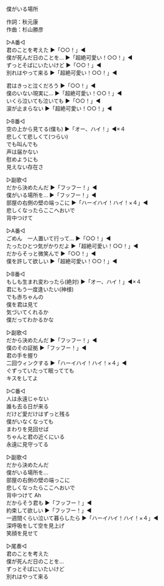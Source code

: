 僕がいる場所  
  
作詞：秋元康  
作曲：杉山勝彦  
  
▷A番◁  
君のことを考えた ▶「○○！」◀   
僕が死んだ日のことを… ▶「超絶可愛い！○○！」◀   
ずっとそばにいたいけど ▶「○○！」◀   
別れはやって来る ▶「超絶可愛い！○○！」◀   
  
君はきっと泣くだろう ▶「○○！」◀   
僕のいない現実に… ▶「超絶可愛い！○○！」◀   
いくら泣いても泣いても ▶「○○！」◀   
涙が止まらない ▶「超絶可愛い！○○！」◀   
  
▷B番◁  
空の上から見てる(僕も) ▶「オー、ハイ！」◀×４   
悲しくて悲しくて(つらい)  
でも叫んでも  
声は届かない  
慰めようにも  
見えない存在さ  
  
▷副歌◁  
だから決めたんだ ▶「フッフー！」◀   
僕がいる場所を… ▶「フッフー！」◀   
部屋の右側の壁の端っこに ▶「ハーイハイ！ハイ！×４」◀   
悲しくなったらここへおいで  
背中つけて  
  
▷A番◁  
ごめん　一人置いて行って… ▶「○○！」◀   
たったひとつ気がかりだよ ▶「超絶可愛い！○○！」◀   
だからそっと微笑んで ▶「○○！」◀   
僕を許して欲しい ▶「超絶可愛い！○○！」◀   
  
▷B番◁  
もしも生まれ変わったら(絶対) ▶「オー、ハイ！」◀×４   
君にもう一度逢いたい(神様)  
でも赤ちゃんの  
僕を君は見て  
気づいてくれるか  
僕だってわかるかな  
  
▷副歌◁  
だから決めたんだ ▶「フッフー！」◀   
僕のその証拠 ▶「フッフー！」◀   
君の手を握り  
二回ウィンクする ▶「ハーイハイ！ハイ！×４」◀   
ぐずっていたって眠ってても  
キスをしてよ  
  
▷C番◁  
人は永遠じゃない  
誰も去る日が来る  
だけど愛だけはずっと残る  
僕がいなくなっても  
まわりを見回せば  
ちゃんと君の近くにいる  
永遠に見守ってる  
  
▷副歌◁  
だから決めたんだ  
僕がいる場所を…  
部屋の右側の壁の端っこに  
悲しくなったらここへおいで  
背中つけて Ah  
だからそう君も ▶「フッフー！」◀   
約束して欲しい ▶「フッフー！」◀   
一週間くらい泣いて暮らしたら ▶「ハーイハイ！ハイ！×４」◀   
深呼吸をして空を見上げ  
笑顔を見せて  
  
▷尾奏◁  
君のことを考えた  
僕が死んだ日のことを…  
ずっとそばにいたいけど  
別れはやって来る  
